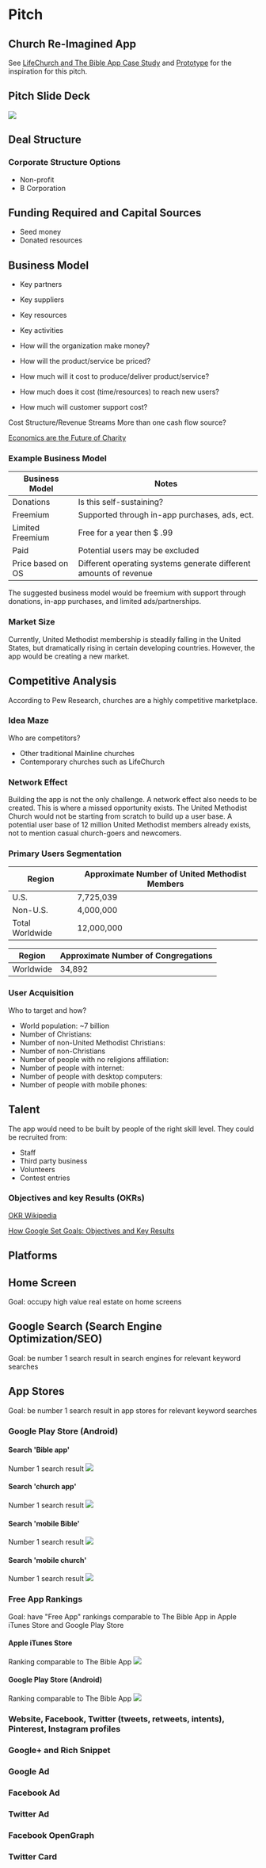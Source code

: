 # Pitch

## Church Re-Imagined App

See [LifeChurch and The Bible App Case Study](lifechurch_and_the_bible_app_case_study.md) and [Prototype](prototype.md) for the inspiration for this pitch.

## Pitch Slide Deck

![](pitch/pitch-deck.jpg)

## Deal Structure

### Corporate Structure Options
* Non-profit
* B Corporation

## Funding Required and Capital Sources
* Seed money
* Donated resources

## Business Model
* Key partners
* Key suppliers
* Key resources 
* Key activities

* How will the organization make money?
* How will the product/service be priced?
* How much will it cost to produce/deliver product/service?
* How much does it cost (time/resources) to reach new users?
* How much will customer support cost?

Cost Structure/Revenue Streams
More than one cash flow source?

[Economics are the Future of Charity](https://chartio.com/blog/2015/03/saas-economics-are-the-future-of-charity)

### Example Business Model

| Business Model | Notes |
| -- | -- |
| Donations | Is this self-sustaining? |
| Freemium | Supported through in-app purchases, ads, ect. |
| Limited Freemium | Free for a year then $ .99 |
| Paid | Potential users may be excluded |
| Price based on OS | Different operating systems generate different amounts of revenue |

The suggested business model would be freemium with support through donations, in-app purchases, and limited ads/partnerships.

### Market Size
Currently, United Methodist membership is steadily falling in the United States, but dramatically rising in certain developing countries. However, the app would be creating a new market. 

## Competitive Analysis

According to Pew Research, churches are a highly competitive marketplace. 

### Idea Maze
Who are competitors? 
* Other traditional Mainline churches
* Contemporary churches such as LifeChurch

### Network Effect
Building the app is not the only challenge. A network effect also needs to be created. This is where a missed opportunity exists. The United Methodist Church would not be starting from scratch to build up a user base. A potential user base of 12 million United Methodist members already exists, not to mention casual church-goers and newcomers. 

### Primary Users Segmentation

| Region | Approximate Number of United Methodist Members |
| -- | -- |
| U.S. | 7,725,039 |
| Non-U.S. | 4,000,000 |
| Total Worldwide | 12,000,000 |

| Region | Approximate Number of Congregations |
| -- | -- |
| Worldwide | 34,892 |

### User Acquisition
Who to target and how?

* World population: ~7 billion
* Number of Christians: 
* Number of non-United Methodist Christians: 
* Number of non-Christians
* Number of people with no religions affiliation:
* Number of people with internet: 
* Number of people with desktop computers:
* Number of people with mobile phones:

## Talent
The app would need to be built by people of the right skill level. They could be recruited from:

* Staff
* Third party business
* Volunteers
* Contest entries

### Objectives and key Results (OKRs)
[OKR Wikipedia](http://en.wikipedia.org/wiki/OKR)

[How Google Set Goals: Objectives and Key Results](https://www.gv.com/lib/how-google-sets-goals-objectives-and-key-results-okrs)

## Platforms

## Home Screen
Goal: occupy high value real estate on home screens

## Google Search (Search Engine Optimization/SEO)
Goal: be number 1 search result in search engines for relevant keyword searches

## App Stores
Goal: be number 1 search result in app stores for relevant keyword searches

### Google Play Store (Android)

#### Search 'Bible app'
Number 1 search result
![](prototype/google-play-search-bible-app-the-church-app.jpg)

#### Search 'church app'
Number 1 search result
![](prototype/google-play-search-church-app-the-church-app.jpg)

#### Search 'mobile Bible'
Number 1 search result
![](prototype/google-play-search-mobile-bible-the-church-app.jpg)

#### Search 'mobile church'
Number 1 search result
![](prototype/google-play-search-mobile-church-the-church-app.jpg)

### Free App Rankings
Goal: have "Free App" rankings comparable to The Bible App in Apple iTunes Store and Google Play Store

#### Apple iTunes Store
Ranking comparable to The Bible App
![](prototype/apple-store-itune-charts-free-apps-the-church-app.jpg)

#### Google Play Store (Android)
Ranking comparable to The Bible App
![](prototype/google-play-top-selling-free-apps-the-church-app.jpg)

### Website, Facebook, Twitter (tweets, retweets, intents), Pinterest, Instagram profiles

### Google+ and Rich Snippet

### Google Ad

### Facebook Ad

### Twitter Ad

### Facebook OpenGraph

### Twitter Card




